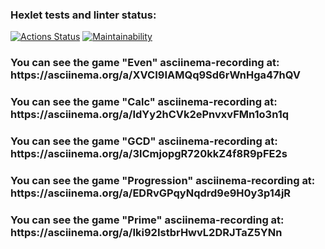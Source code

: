 ### Hexlet tests and linter status:
[![Actions Status](https://github.com/VictorGotsenko/java-project-61/actions/workflows/hexlet-check.yml/badge.svg)](https://github.com/VictorGotsenko/java-project-61/actions)
[![Maintainability](https://api.codeclimate.com/v1/badges/500640fcfd01ee8642f5/maintainability)](https://codeclimate.com/github/VictorGotsenko/java-project-61/maintainability)

<h3 align="left">You can see the game "Even" asciinema-recording at: https://asciinema.org/a/XVCI9IAMQq9Sd6rWnHga47hQV</h3>
<h3 align="left">You can see the game "Calc" asciinema-recording at: https://asciinema.org/a/IdYy2hCVk2ePnvxvFMn1o3n1q</h3>
<h3 align="left">You can see the game "GCD" asciinema-recording at: https://asciinema.org/a/3lCmjopgR720kkZ4f8R9pFE2s</h3>
<h3 align="left">You can see the game "Progression" asciinema-recording at: https://asciinema.org/a/EDRvGPqyNqdrd9e9H0y3p14jR</h3>
<h3 align="left">You can see the game "Prime" asciinema-recording at: https://asciinema.org/a/Iki92IstbrHwvL2DRJTaZ5YNn</h3>
